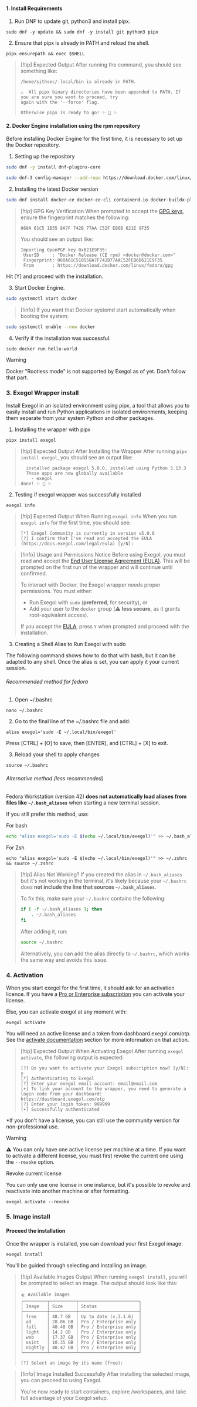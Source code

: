 
#### 1. Install Requirements

1. Run DNF to update git, python3 and install pipx. 

```shell
sudo dnf -y update && sudo dnf -y install git python3 pipx
```

2. Ensure that pipx is already in PATH and reload the shell.

```shell
pipx ensurepath && exec $SHELL
```


> [!tip] Expected Output
> After running the command, you should see something like:
>
> ```shell
> /home/sithsec/.local/bin is already in PATH.
> 
> ⚠️  All pipx binary directories have been appended to PATH. If you are sure you want to proceed, try
> again with the '--force' flag.
> 
> Otherwise pipx is ready to go! ✨ 🌟 ✨
> ```


#### 2. Docker Engine installation using the rpm repository

Before installing Docker Engine for the first time, it is necessary to set up the Docker repository. 

1. Setting up the repository

```bash
sudo dnf -y install dnf-plugins-core
```

```bash
sudo dnf-3 config-manager --add-repo https://download.docker.com/linux/fedora/docker-ce.repo
```

2. Installing the latest Docker version

```bash
sudo dnf install docker-ce docker-ce-cli containerd.io docker-buildx-plugin docker-compose-plugin
```


> [!tip] GPG Key Verification
> When prompted to accept the [GPG keys](https://docs.docker.com/engine/install/fedora/), ensure the fingerprint matches the following:
>
> `060A 61C5 1B55 8A7F 742B 77AA C52F EB6B 621E 9F35`
>
> You should see an output like:
>
> ```shell
> Importing OpenPGP key 0x621E9F35:
>  UserID     : "Docker Release (CE rpm) <docker@docker.com>"
>  Fingerprint: 060A61C51B558A7F742B77AAC52FEB6B621E9F35
>  From       : https://download.docker.com/linux/fedora/gpg
> ```

Hit [Y] and proceed with the installation. 


3. Start Docker Engine. 

```bash
sudo systemctl start docker 
```

> [!info] If you want that Docker systemd start automatically when booting the system:

```bash
sudo systemctl enable --now docker
```

4. Verify if the installation was successful.

```shell
sudo docker run hello-world
```


> [!warning]
> Docker "Rootless mode" is not supported by Exegol as of yet. Don't follow that part.



### 3. Exegol Wrapper install

Install Exegol in an isolated environment using pipx, a tool that allows you to easily install and run Python applications in isolated environments, keeping them separate from your system Python and other packages.

1. Installing the wrapper with pipx
```shell
pipx install exegol
```


> [!tip] Expected Output After Installing the Wrapper
> After running `pipx install exegol`, you should see an output like:
>
> ```shell
>   installed package exegol 5.0.0, installed using Python 3.13.3
>   These apps are now globally available
>     - exegol
> done! ✨ 🌟 ✨
> ```



2. Testing if exegol wrapper was successfully installed

```shell
exegol info
```



> [!tip] Expected Output When Running `exegol info`
> When you run `exegol info` for the first time, you should see:
>
> ```shell
> [*] Exegol Community is currently in version v5.0.0
> [?] I confirm that I've read and accepted the EULA (https://docs.exegol.com/legal/eula) [y/N]:
> ```



> [!info]  Usage and Permissions Notice
> Before using Exegol, you must read and accept the [End User License Agreement (EULA)](https://docs.exegol.com/legal/eula). This will be prompted on the first run of the wrapper and will continue until confirmed.
>
> To interact with Docker, the Exegol wrapper needs proper permissions. You must either:
> - Run Exegol with `sudo` (**preferred**, for security), or
> - Add your user to the `docker` group (⚠️ **less secure**, as it grants root-equivalent access).
>
> If you accept the [EULA](https://docs.exegol.com/legal/eula), press `Y` when prompted and proceed with the installation.



3. Creating a Shell Alias to Run Exegol with sudo

The following command shows how to do that with bash, but it can be adapted to any shell. Once the alias is set, you can apply it your current session.

###### Recommended method for fedora

1. Open ~/.bashrc

```
nano ~/.bashrc
```

2. Go to the final line of the ~/.bashrc file and add:


```shell
alias exegol='sudo -E ~/.local/bin/exegol'
```


Press [CTRL] + [O] to save, then [ENTER], and [CTRL] + [X] to exit.

3. Reload your shell to apply changes

```shell
source ~/.bashrc
```



###### Alternative method (less recommended)

Fedora Workstation (version 42) **does not automatically load aliases from files like `~/.bash_aliases`** when starting a new terminal session.

If you still prefer this method, use:

For bash
```bash
echo "alias exegol='sudo -E $(echo ~/.local/bin/exegol)'" >> ~/.bash_aliases && source ~/.bash_aliases
```

For Zsh

```
echo "alias exegol='sudo -E $(echo ~/.local/bin/exegol)'" >> ~/.zshrc && source ~/.zshrc
```



> [!tip] Alias Not Working?
> If you created the alias in `~/.bash_aliases` but it's not working in the terminal, it's likely because your `~/.bashrc` does **not include the line that sources `~/.bash_aliases`**.
>
> To fix this, make sure your `~/.bashrc` contains the following:
>
> ```bash
> if [ -f ~/.bash_aliases ]; then
>     . ~/.bash_aliases
> fi
> ```
>
> After adding it, run:
>
> ```bash
> source ~/.bashrc
> ```
>
> Alternatively, you can add the alias directly to `~/.bashrc`, which works the same way and avoids this issue.



### 4. Activation 

When you start exegol for the first time, it should ask for an activation licence. If you have a [Pro or Enterprise subscription](https://exegol.com/pricing) you can activate your license.

Else, you can activate exegol at any moment with:

```shell
exegol activate
```

You will need an active license and a token from dashboard.exegol.com/otp. See the [activate documentation](https://docs.exegol.com/wrapper/cli/activate) section for more information on that action.



> [!tip] Expected Output When Activating Exegol
> After running `exegol activate`, the following output is expected:
>
> ```shell
> [?] Do you want to activate your Exegol subscription now? [y/N]: y
> [*] Authenticating to Exegol                                                                                                  
> [?] Enter your exegol email account: email@email.com
> [+] To link your account to the wrapper, you need to generate a login code from your dashboard:                               
> https://dashboard.exegol.com/otp                                                                                              
> [?] Enter your login token: 999999
> [+] Successfully authenticated                         
> ```


*If you don't have a license, you can still use the community version for non-professional use.


> [!warning]
> ⚠️ You can only have one active license per machine at a time.
> If you want to activate a different license, you must first revoke the current one using the `--revoke` option.


Revoke current license 

You can only use one license in one instance, but it's possible to revoke and reactivate into another machine or after formatting.

```shell
exegol activate --revoke
```

### 5. Image install

#### Proceed the installation

Once the wrapper is installed, you can download your first Exegol image:

```shell
exegol install
```

You'll be guided through selecting and installing an image.

> [!tip] Available Images Output
> When running `exegol install`, you will be prompted to select an image. The output should look like this:
>
> ```shell
> 🛸 Available images                           
> ┌─────────┬──────────┬───────────────────────┐
> │ Image   │ Size     │ Status                │
> ├─────────┼──────────┼───────────────────────┤
> │ free    │ 48.7 GB  │ Up to date (v.3.1.6)  │
> │ ad      │ 28.06 GB │ Pro / Enterprise only │
> │ full    │ 40.48 GB │ Pro / Enterprise only │
> │ light   │ 14.2 GB  │ Pro / Enterprise only │
> │ web     │ 17.37 GB │ Pro / Enterprise only │
> │ osint   │ 10.35 GB │ Pro / Enterprise only │
> │ nightly │ 40.47 GB │ Pro / Enterprise only │
> └─────────┴──────────┴───────────────────────┘
> 
> [?] Select an image by its name (free): 
> ```

> [!info] Image Installed Successfully
> After installing the selected image, you can proceed to using Exegol.
>
> You're now ready to start containers, explore /workspaces, and take full advantage of your Exegol setup.

